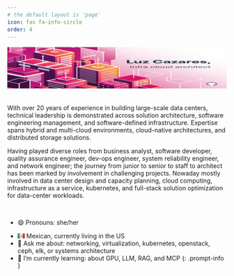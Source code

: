 ```yaml
---
# the default layout is 'page'
icon: fas fa-info-circle
order: 4
---
```


<!--img width="1024" height="200" alt="banner-gemini-02" src="/assets/dlux-banner-gemini-02.png" /-->

![banner-gemini-03](/assets/dlux-banner-gemini-03.png)

<br/>
With over 20 years of experience in building large-scale data centers, technical leadership is demonstrated across solution architecture, software engineering management, and software-defined infrastructure. Expertise spans hybrid and multi-cloud environments, cloud-native architectures, and distributed storage solutions.

Having played diverse roles from business analyst, software developer, quality assurance engineer, dev-ops engineer, system reliability engineer, and network engineer; the journey from junior to senior to staff to architect has been marked by involvement in challenging projects. Nowaday mostly involved in data center design and capacity planning, cloud computing, infrastructure as a service, kubernetes, and full-stack solution optimization for data-center workloads.

<br/>

> 
- 😄 Pronouns: she/her
<!-- icon 4x3 original from user stevenrskelton/flag-icon -->
- ![MX](/assets/mx.png) Mexican, currently living in the US
- 💬 Ask me about: networking, virtualization, kubernetes, openstack, ceph, elk, or systems architecture
- 🌱 I’m currently learning: about GPU, LLM, RAG, and MCP
{: .prompt-info }

<!--
- 👯 I’m looking to collaborate on ...
- 🤔 I’m looking for help with ...
- ⚡ Fun fact: ...
-->

